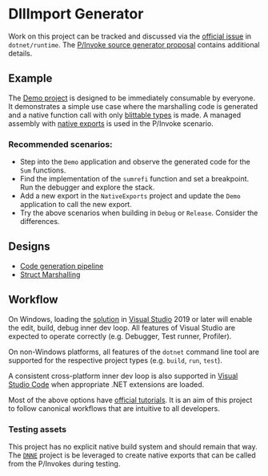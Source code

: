 # DllImport Generator

Work on this project can be tracked and discussed via the [official issue](https://github.com/dotnet/runtime/issues/43060) in `dotnet/runtime`. The [P/Invoke source generator proposal](https://github.com/dotnet/runtime/blob/master/docs/design/features/source-generator-pinvokes.md) contains additional details.

## Example

The [Demo project](./DllImportGenerator/Demo) is designed to be immediately consumable by everyone. It demonstrates a simple use case where the marshalling code is generated and a native function call with only [blittable types](https://docs.microsoft.com/dotnet/framework/interop/blittable-and-non-blittable-types) is made. A managed assembly with [native exports](./DllImportGenerator/TestAssets/NativeExports) is used in the P/Invoke scenario.

### Recommended scenarios:

* Step into the `Demo` application and observe the generated code for the `Sum` functions.
* Find the implementation of the `sumrefi` function and set a breakpoint. Run the debugger and explore the stack.
* Add a new export in the `NativeExports` project and update the `Demo` application to call the new export.
* Try the above scenarios when building in `Debug` or `Release`. Consider the differences.

## Designs

- [Code generation pipeline](./designs/Pipeline.md)
- [Struct Marshalling](./designs/StructMarshalling.md)

## Workflow

On Windows, loading the [solution](./DllImportGenerator.sln) in [Visual Studio](https://visualstudio.microsoft.com/) 2019 or later will enable the edit, build, debug inner dev loop. All features of Visual Studio are expected to operate correctly (e.g. Debugger, Test runner, Profiler).

On non-Windows platforms, all features of the `dotnet` command line tool are supported for the respective project types (e.g. `build`, `run`, `test`).

A consistent cross-platform inner dev loop is also supported in [Visual Studio Code](https://code.visualstudio.com/) when appropriate .NET extensions are loaded.

Most of the above options have [official tutorials](https://docs.microsoft.com/dotnet/core/tutorials/). It is an aim of this project to follow canonical workflows that are intuitive to all developers.

### Testing assets

This project has no explicit native build system and should remain that way. The [`DNNE`](https://github.com/AaronRobinsonMSFT/DNNE/) project is be leveraged to create native exports that can be called from the P/Invokes during testing.
